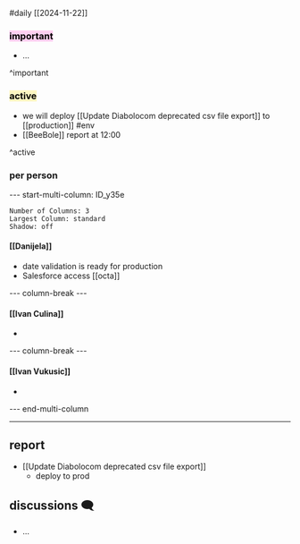 #daily
[[2024-11-22]]

### <mark style="background: #FFB8EBA6;">important</mark>
- ...

^important

### <mark style="background: #FFF3A3A6;">active</mark>
- we will deploy [[Update Diabolocom deprecated csv file export]] to [[production]] #env
- [[BeeBole]] report at 12:00

^active

### per person

--- start-multi-column: ID_y35e
```column-settings
Number of Columns: 3
Largest Column: standard
Shadow: off 
```

#### [[Danijela]]
- date validation is ready for production
- Salesforce access [[octa]]

--- column-break ---

#### [[Ivan Culina]]
- 

--- column-break ---

#### [[Ivan Vukusic]]
- 

--- end-multi-column

----
## report
- [[Update Diabolocom deprecated csv file export]]
	- deploy to prod

## discussions 🗨
- ...
